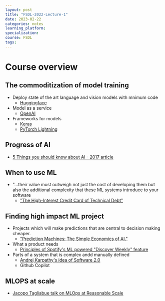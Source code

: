 ```yaml
---
layout: post
title: "FSDL-2022-Lecture-1"
date: 2023-02-22
categories: notes
learning_platform: 
specialization: 
course: FSDL
tags: 
---
```

# Course overview

## The commoditization of model training

* Deploy state of the art language and vision models with mnimum code
    * [Huggingface](https://huggingface.co/)
* Model as a service
    * [OpenAI](https://openai.com/api/)
* Frameworks for models
    * [Keras](https://keras.io/)
    * [PyTorch Lightning](https://www.pytorchlightning.ai/)

## Progress of AI

* [5 Things you should know about AI - 2017 article](https://www.cambridgewireless.co.uk/media/uploads/resources/AI%20Group/AIMobility-11.05.17-Cambridge_Consultants-Monty_Barlow.pdf)

## When to use ML 
* "...their value must outweigh not just the cost of developing them but also the additional complexity that these ML systems introduce to your software
    * ["The High-Interest Credit Card of Technical Debt"](https://research.google/pubs/pub43146/)
  
## Finding high impact ML project

* Projects which will make predictions that are central to decision making cheaper.
    * ["Prediction Machines: The Simple Economics of AI."](https://www.amazon.com/Prediction-Machines-Economics-Artificial-Intelligence/dp/1633695670)
* What a product needs
    * [Principles of Spotify's ML powered "Discover Weekly" feature](https://spotify.design/article/three-principles-for-designing-ml-powered-products)
* Parts of a system that is complex andd manually defined
    * [Andrej Karpathy's idea of Software 2.0](https://karpathy.medium.com/software-2-0-a64152b37c35)
    * Github Copilot

## MLOPS at scale

* [Jacopo Tagliabue talk on MLOps at Reasonable Scale](https://www.youtube.com/watch?v=Ndxpo4PeEms)